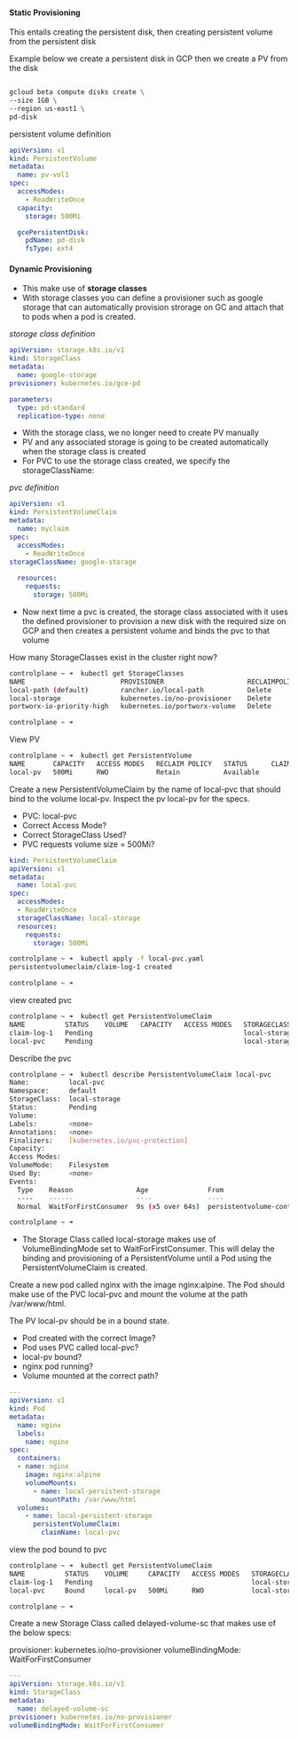 #### Static Provisioning

This entails creating the persistent disk, then creating persistent volume from the persistent disk

Example below we create a persistent disk in GCP then we create a PV from the disk

```bash

gcloud beta compute disks create \
--size 1GB \
--region us-east1 \
pd-disk
```
persistent volume definition

```yaml
apiVersion: v1
kind: PersistentVolume 
metadata:
  name: pv-vol1
spec:
  accessModes:
    - ReadWriteOnce
  capacity:
    storage: 500Mi

  gcePersistentDisk:
    pdName: pd-disk
    fsType: ext4
```
#### Dynamic Provisioning
- This make use of **storage classes**
- With storage classes you can define a provisioner such as google storage that can automatically provision strorage on GC and attach that to pods when a pod is created.

*storage class definition*

```yaml
apiVersion: storage.k8s.io/v1
kind: StorageClass
metadata:
  name: google-storage
provisioner: kubernetes.io/gce-pd

parameters:
  type: pd-standard
  replication-type: none
```

- With the storage class, we no longer need to create PV manually
- PV and any associated storage is going to be created automatically when the storage class is created
- For PVC to use the storage class created, we specify the storageClassName:

*pvc definition*

```yaml
apiVersion: v1
kind: PersistentVolumeClaim
metadata:
  name: myclaim
spec:
  accessModes:
    - ReadWriteOnce
storageClassName: google-storage
  
  resources:
    requests:
      storage: 500Mi
```
- Now next time a pvc is created, the storage class associated with it uses the defined provisioner to provision a new disk with the required size on GCP and then creates a persistent volume and binds the pvc to that volume

How many StorageClasses exist in the cluster right now?

```bash
controlplane ~ ➜  kubectl get StorageClasses
NAME                        PROVISIONER                     RECLAIMPOLICY   VOLUMEBINDINGMODE      ALLOWVOLUMEEXPANSION   AGE
local-path (default)        rancher.io/local-path           Delete          WaitForFirstConsumer   false                  12m
local-storage               kubernetes.io/no-provisioner    Delete          WaitForFirstConsumer   false                  5s
portworx-io-priority-high   kubernetes.io/portworx-volume   Delete          Immediate              false                  5s

controlplane ~ ➜  

```

View PV

```bash
controlplane ~ ➜  kubectl get PersistentVolume
NAME       CAPACITY   ACCESS MODES   RECLAIM POLICY   STATUS      CLAIM   STORAGECLASS    REASON   AGE
local-pv   500Mi      RWO            Retain           Available           local-storage            118s
```

Create a new PersistentVolumeClaim by the name of local-pvc that should bind to the volume local-pv. Inspect the pv local-pv for the specs.


- PVC: local-pvc
- Correct Access Mode?
- Correct StorageClass Used?
- PVC requests volume size = 500Mi?

```yaml
kind: PersistentVolumeClaim
apiVersion: v1
metadata:
  name: local-pvc
spec:
  accessModes:
  - ReadWriteOnce
  storageClassName: local-storage
  resources:
    requests:
      storage: 500Mi
```



```bash
controlplane ~ ➜  kubectl apply -f local-pvc.yaml 
persistentvolumeclaim/claim-log-1 created

controlplane ~ ➜  
```

view created pvc

```bash
controlplane ~ ➜  kubectl get PersistentVolumeClaim
NAME          STATUS    VOLUME   CAPACITY   ACCESS MODES   STORAGECLASS    AGE
claim-log-1   Pending                                      local-storage   14m
local-pvc     Pending                                      local-storage   19s
```

Describe the pvc

```bash
controlplane ~ ➜  kubectl describe PersistentVolumeClaim local-pvc
Name:          local-pvc
Namespace:     default
StorageClass:  local-storage
Status:        Pending
Volume:        
Labels:        <none>
Annotations:   <none>
Finalizers:    [kubernetes.io/pvc-protection]
Capacity:      
Access Modes:  
VolumeMode:    Filesystem
Used By:       <none>
Events:
  Type    Reason                Age               From                         Message
  ----    ------                ----              ----                         -------
  Normal  WaitForFirstConsumer  9s (x5 over 64s)  persistentvolume-controller  waiting for first consumer to be created before binding

controlplane ~ ➜  
```

- The Storage Class called local-storage makes use of VolumeBindingMode set to WaitForFirstConsumer. This will delay the binding and provisioning of a PersistentVolume until a Pod using the PersistentVolumeClaim is created.


Create a new pod called nginx with the image nginx:alpine. The Pod should make use of the PVC local-pvc and mount the volume at the path /var/www/html.

The PV local-pv should be in a bound state.

- Pod created with the correct Image?
- Pod uses PVC called local-pvc?
- local-pv bound?
- nginx pod running?
- Volume mounted at the correct path?

```yaml
---
apiVersion: v1
kind: Pod
metadata:
  name: nginx
  labels:
    name: nginx
spec:
  containers:
  - name: nginx
    image: nginx:alpine
    volumeMounts:
      - name: local-persistent-storage
        mountPath: /var/www/html
  volumes:
    - name: local-persistent-storage
      persistentVolumeClaim:
        claimName: local-pvc
```

view the pod bound to pvc

```bash
controlplane ~ ➜  kubectl get PersistentVolumeClaim
NAME          STATUS    VOLUME     CAPACITY   ACCESS MODES   STORAGECLASS    AGE
claim-log-1   Pending                                        local-storage   27m
local-pvc     Bound     local-pv   500Mi      RWO            local-storage   13m

controlplane ~ ➜  
```


Create a new Storage Class called delayed-volume-sc that makes use of the below specs:

provisioner: kubernetes.io/no-provisioner
volumeBindingMode: WaitForFirstConsumer


```yaml
---
apiVersion: storage.k8s.io/v1
kind: StorageClass
metadata:
  name: delayed-volume-sc
provisioner: kubernetes.io/no-provisioner
volumeBindingMode: WaitForFirstConsumer
```